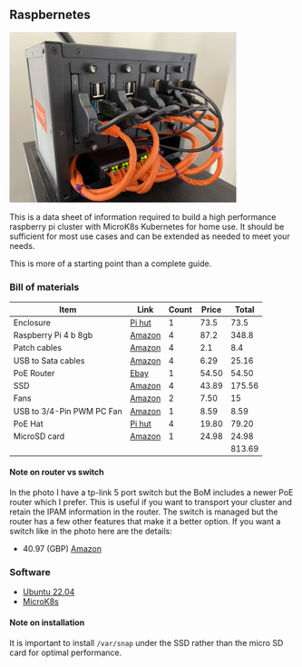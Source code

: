 ## Raspbernetes


<img src="images/IMG_4713.jpeg" width="400px" />

This is a data sheet of information required to build a high performance raspberry pi cluster with MicroK8s Kubernetes for home use. It should be sufficient for most use cases and can be extended as needed to meet your needs. 

This is more of a starting point than a complete guide.


### Bill of materials

| Item                      | Link                                                                                                                                                                                                                                                                                                                                                                                                                                                                                   | Count | Price | Total  |
|---------------------------|----------------------------------------------------------------------------------------------------------------------------------------------------------------------------------------------------------------------------------------------------------------------------------------------------------------------------------------------------------------------------------------------------------------------------------------------------------------------------------------|-------|-------|--------|
| Enclosure                 | [Pi hut](https://thepihut.com/products/complete-enclosure-for-raspberry-pi-clusters?variant=41230973731011&currency=GBP&utm_medium=product_sync&utm_source=google&utm_content=sag_organic&utm_campaign=sag_organic&gclid=Cj0KCQjw-daUBhCIARIsALbkjSbyWEfuVTBY61lDRBQbKQRH0_AjjqRYvBe-y1sz2guSW67vDMEifNcaAvzREALw_wcB)                                                                                                                                                                 | 1     | 73.5  | 73.5   |
| Raspberry Pi 4 b 8gb      | [Amazon](https://www.amazon.co.uk/Raspberry-PI-4B-8GB-RAM/dp/B0899VXM8F/ref=sr_1_4?crid=1O4MJ36EG0CB9&keywords=raspberry+pi+4b&qid=1653982026&sprefix=raspberry+pi+4+b%2Caps%2C53&sr=8-4)                                                                                                                                                                                                                                                                                              | 4     | 87.2  | 348.8  |
| Patch cables              | [Amazon](https://www.amazon.co.uk/C2G-Cat5e-Ethernet-Network-Unshielded-Blue/dp/B00H8XNDTM/ref=sr_1_2_sspa?crid=1Y9FAZ9NW12WA&keywords=short%2Bethernet%2Bcable%2BPoE&qid=1653982102&sprefix=short%2Bethernet%2Bcable%2Bpoe%2Caps%2C50&sr=8-2-spons&spLa=ZW5jcnlwdGVkUXVhbGlmaWVyPUExNkxZMzJXTlBaVjFOJmVuY3J5cHRlZElkPUEwODAxNzQ3MUJCTExQMzFYM0o5OCZlbmNyeXB0ZWRBZElkPUEwNzY4MDk1MjhGVlhaSVIwRURBQiZ3aWRnZXROYW1lPXNwX2F0ZiZhY3Rpb249Y2xpY2tSZWRpcmVjdCZkb05vdExvZ0NsaWNrPXRydWU&th=1) | 4     | 2.1   | 8.4    |
| USB to Sata cables        | [Amazon](https://www.amazon.co.uk/Benfei-SATA-Adapter-Supports-UASP/dp/B07F7WDZGT/ref=sr_1_5?crid=3UWMTIEVJWY30&keywords=usb+to+sata+raspberry+pi&qid=1653982159&sprefix=usb+to+sata+raspberry+pi+%2Caps%2C51&sr=8-5)                                                                                                                                                                                                                                                                  | 4     | 6.29  | 25.16  |
| PoE Router                | [Ebay](https://www.ebay.co.uk/itm/173225098351?epid=18026593999&hash=item2855053c6f:g:3wsAAOSwvvBar-6h)                                                                                                                                                                                                                                                                                                                                                                                | 1     | 54.50 | 54.50  |
| SSD                       | [Amazon](https://www.amazon.co.uk/Kingston-SA400S37-240G-Solid-State/dp/B01N5IB20Q/ref=sr_1_3?adgrpid=52819915083&gclid=Cj0KCQjw-daUBhCIARIsALbkjSbEQr8Xnx4L_hlkWGCtewOSNi6SnnMzRcF-OGGTNwjb9ddEvRQO5vkaAlAEEALw_wcB&hvadid=259142379046&hvdev=c&hvlocphy=1007014&hvnetw=g&hvqmt=e&hvrand=16323803481848172762&hvtargid=kwd-296614513627&hydadcr=19074_1719650&keywords=kingston+240gb+ssd&qid=1653982564&sr=8-3)                                                                      | 4     | 43.89 | 175.56 |
| Fans                      | [Amazon](https://www.amazon.co.uk/gp/product/B00HWGZT3I/ref=ppx_yo_dt_b_asin_title_o08_s00?ie=UTF8&psc=1)                                                                                                                                                                                                                                                                                                                                                                              | 2     | 7.50  | 15     |
| USB to 3/4-Pin PWM PC Fan |  [Amazon](https://www.amazon.co.uk/gp/product/B09BV9CKXJ/ref=ppx_yo_dt_b_asin_image_o03_s00?ie=UTF8&psc=1)                                                                                                                                                                                                                                                                                                                                                                             | 1     | 8.59  | 8.59   |
| PoE Hat                   | [Pi hut](https://thepihut.com/products/raspberry-pi-poe-plus-hat)                                                                                                                                                                                                                                                                                                                                                                                                                      | 4     | 19.80 | 79.20  |
| MicroSD card              | [Amazon](https://www.amazon.co.uk/Gigastone-5-Pack-Class10-Nintendo-Samsung/dp/B07P192KFQ/ref=sr_1_7_sspa?crid=2XH3DF34VXK33&keywords=raspberry%2Bpi%2Bmicro%2Bsd%2Bcard%2B32gb&qid=1653984545&sprefix=raspebrry%2Bpi%2B%2Caps%2C58&sr=8-7-spons&spLa=ZW5jcnlwdGVkUXVhbGlmaWVyPUFONExXMVJLRUVMQVMmZW5jcnlwdGVkSWQ9QTA4MjQ4OTAxSk00NllHRFJDV1lEJmVuY3J5cHRlZEFkSWQ9QTAzMjk0NjUxVlpaQlk1NVFTNTFSJndpZGdldE5hbWU9c3BfbXRmJmFjdGlvbj1jbGlja1JlZGlyZWN0JmRvTm90TG9nQ2xpY2s9dHJ1ZQ&th=1)     | 1     | 24.98 | 24.98  |
|                           |                                                                                                                                                                                                                                                                                                                                                                                                                                                                                        |       |       | 813.69 |


#### Note on router vs switch

In the photo I have a tp-link 5 port switch but the BoM includes a newer PoE router which I prefer. 
This is useful if you want to transport your cluster and retain the IPAM information in the router. 
The switch is managed but the router has a few other features that make it a better option. 
If you want a switch like in the photo here are the details:
- 40.97 (GBP) [Amazon](https://www.amazon.co.uk/TP-Link-TL-SG1005P-Ethernet-Configuration-Required/dp/B0769C24T1/ref=sr_1_3?adgrpid=74825115520&gclid=Cj0KCQjw-daUBhCIARIsALbkjSabwCFEOLxEmALeaLfBSJDHGUrWdh_ifiwSxUxGodLibDOFFd-cQvcaAvgsEALw_wcB&hvadid=356644610847&hvdev=c&hvlocphy=1007014&hvnetw=g&hvqmt=e&hvrand=3002664512498092811&hvtargid=kwd-317217279028&hydadcr=25426_1819469&keywords=tp+link+5+port+poe+switch&qid=1653983657&sr=8-3)

### Software

- [Ubuntu 22.04](https://ubuntu.com/download/raspberry-pi)
- [MicroK8s](https://ubuntu.com/tutorials/how-to-kubernetes-cluster-on-raspberry-pi?&_ga=2.92060063.463304713.1653983297-30417302.1648472081#1-overview)


#### Note on installation

It is important to install `/var/snap` under the SSD rather than the micro SD card for optimal performance.
